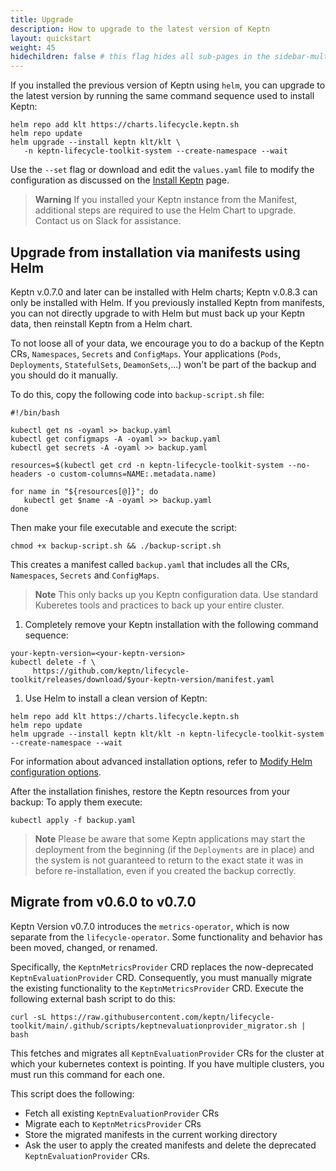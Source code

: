 ```yaml
---
title: Upgrade
description: How to upgrade to the latest version of Keptn
layout: quickstart
weight: 45
hidechildren: false # this flag hides all sub-pages in the sidebar-multicard.html
---
```


If you installed the previous version of Keptn using `helm`,
you can upgrade to the latest version
by running the same command sequence used to install Keptn:

```shell
helm repo add klt https://charts.lifecycle.keptn.sh
helm repo update
helm upgrade --install keptn klt/klt \
   -n keptn-lifecycle-toolkit-system --create-namespace --wait
```

Use the `--set` flag or download and edit the `values.yaml` file
to modify the configuration as discussed on the
[Install Keptn](../install/) page.

> **Warning**
If you installed your Keptn instance from the Manifest,
additional steps are required to use the Helm Chart to upgrade.
Contact us on Slack for assistance.

## Upgrade from installation via manifests using Helm

Keptn v.0.7.0 and later can be installed with Helm charts;
Keptn v.0.8.3 can only be installed with Helm.
If you previously installed Keptn from manifests,
you can not directly upgrade to with Helm but must back up your Keptn data,
then reinstall Keptn from a Helm chart.

To not loose all of your data, we encourage you to do a backup of the Keptn CRs,
`Namespaces`, `Secrets` and `ConfigMaps`. Your applications (`Pods`, `Deployments`,
`StatefulSets`, `DeamonSets`,...) won't be part of the backup and you should do
it manually.

To do this, copy the following code into `backup-script.sh` file:

```shell
#!/bin/bash

kubectl get ns -oyaml >> backup.yaml
kubectl get configmaps -A -oyaml >> backup.yaml
kubectl get secrets -A -oyaml >> backup.yaml

resources=$(kubectl get crd -n keptn-lifecycle-toolkit-system --no-headers -o custom-columns=NAME:.metadata.name)

for name in "${resources[@]}"; do
   kubectl get $name -A -oyaml >> backup.yaml
done
```

Then make your file executable and execute the script:

```shell
chmod +x backup-script.sh && ./backup-script.sh
```

This creates a manifest called `backup.yaml` that includes all the CRs, `Namespaces`, `Secrets`
and `ConfigMaps`.

> **Note** This only backs up you Keptn configuration data.
   Use standard Kuberetes tools and practices to back up your entire cluster.

1. Completely remove your Keptn installation with the following command sequence:

```shell
your-keptn-version=<your-keptn-version>
kubectl delete -f \
     https://github.com/keptn/lifecycle-toolkit/releases/download/$your-keptn-version/manifest.yaml
```

1.  Use Helm to install a clean version of Keptn:

```shell
helm repo add klt https://charts.lifecycle.keptn.sh
helm repo update
helm upgrade --install keptn klt/klt -n keptn-lifecycle-toolkit-system --create-namespace --wait
```

For information about  advanced installation options, refer to
[Modify Helm configuration options](install.md).

After the installation finishes, restore the Keptn resources from your backup:
To apply them execute:

```shell
kubectl apply -f backup.yaml
```

> **Note** Please be aware that some Keptn applications may start the deployment from the beginning (if the `Deployments` are in place) and
the system is not guaranteed to return to the exact state it was in before re-installation,
even if you created the backup correctly.

## Migrate from v0.6.0 to v0.7.0

Keptn Version v0.7.0
introduces the `metrics-operator`,
which is now separate from the `lifecycle-operator`.
Some functionality and behavior has been moved, changed, or renamed.

Specifically, the `KeptnMetricsProvider` CRD replaces
the now-deprecated `KeptnEvaluationProvider` CRD.
Consequently, you must manually migrate the existing functionality
to the `KeptnMetricsProvider` CRD.
Execute the following external bash script to do this:

```shell
curl -sL https://raw.githubusercontent.com/keptn/lifecycle-toolkit/main/.github/scripts/keptnevaluationprovider_migrator.sh | bash
```

This fetches and migrates all `KeptnEvaluationProvider` CRs
for the cluster at which your kubernetes  context is pointing.
If you have multiple clusters,
you must run this command for each one.

This script does the following:

* Fetch all existing `KeptnEvaluationProvider` CRs
* Migrate each to `KeptnMetricsProvider` CRs
* Store the migrated manifests in the current working directory
* Ask the user to apply the created manifests
  and delete the deprecated `KeptnEvaluationProvider` CRs.
